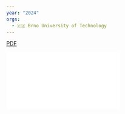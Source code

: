 ```yaml
---
year: "2024"
orgs:
  - 🇨🇿 Brno University of Technology
---
```

[PDF](pdfs/607_agris-on-line-1-2024-kanovska.pdf)

![](pdfs/607_agris-on-line-1-2024-kanovska.pdf)